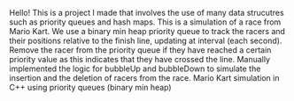 Hello! This is a project I made that involves the use of many data strucutres such as priority queues and hash maps.
This is a simulation of a race from Mario Kart. We use a binary min heap priority queue to track the racers and their
positions relative to the finish line, updating at interval (each second). Remove the racer from the priority queue
if they have reached a certain priority value as this indicates that they have crossed the line. Manually implemented
the logic for bubbleUp and bubbleDown to simulate the insertion and the deletion of racers from the race.
Mario Kart simulation in C++ using priority queues (binary min heap)
